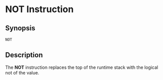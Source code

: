 # NOT Instruction

## Synopsis

```
NOT
```

## Description

The **NOT** instruction replaces the top of the runtime stack with the
logical not of the value.
